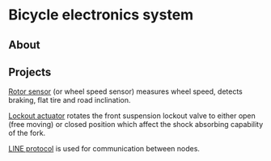 # Bicycle electronics system

## About

## Projects

[Rotor sensor](https://github.com/c4deszes/bike-rotor-sensor) (or wheel speed sensor) measures wheel
speed, detects braking, flat tire and road inclination.

[Lockout actuator](https://github.com/c4deszes/bike-lockout-actuator) rotates the front suspension
lockout valve to either open (free moving) or closed position which affect the shock absorbing
capability of the fork.

[LINE protocol](https://github.com/c4deszes/bike-line-protocol) is used for communication between
nodes.
